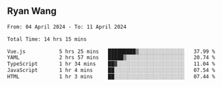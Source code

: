 ## Ryan Wang

<!--START_SECTION:waka-->

```txt
From: 04 April 2024 - To: 11 April 2024

Total Time: 14 hrs 15 mins

Vue.js           5 hrs 25 mins   █████████▒░░░░░░░░░░░░░░░   37.99 %
YAML             2 hrs 57 mins   █████▒░░░░░░░░░░░░░░░░░░░   20.74 %
TypeScript       1 hr 34 mins    ██▓░░░░░░░░░░░░░░░░░░░░░░   11.04 %
JavaScript       1 hr 4 mins     ██░░░░░░░░░░░░░░░░░░░░░░░   07.54 %
HTML             1 hr 3 mins     ██░░░░░░░░░░░░░░░░░░░░░░░   07.44 %
```

<!--END_SECTION:waka-->
